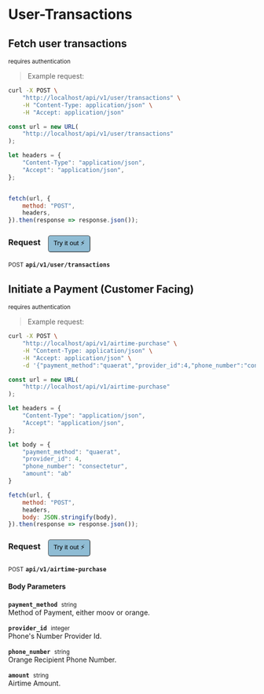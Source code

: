 # User-Transactions


## Fetch user transactions

<small class="badge badge-darkred">requires authentication</small>



> Example request:

```bash
curl -X POST \
    "http://localhost/api/v1/user/transactions" \
    -H "Content-Type: application/json" \
    -H "Accept: application/json"
```

```javascript
const url = new URL(
    "http://localhost/api/v1/user/transactions"
);

let headers = {
    "Content-Type": "application/json",
    "Accept": "application/json",
};


fetch(url, {
    method: "POST",
    headers,
}).then(response => response.json());
```


<div id="execution-results-POSTapi-v1-user-transactions" hidden>
    <blockquote>Received response<span id="execution-response-status-POSTapi-v1-user-transactions"></span>:</blockquote>
    <pre class="json"><code id="execution-response-content-POSTapi-v1-user-transactions"></code></pre>
</div>
<div id="execution-error-POSTapi-v1-user-transactions" hidden>
    <blockquote>Request failed with error:</blockquote>
    <pre><code id="execution-error-message-POSTapi-v1-user-transactions"></code></pre>
</div>
<form id="form-POSTapi-v1-user-transactions" data-method="POST" data-path="api/v1/user/transactions" data-authed="1" data-hasfiles="0" data-headers='{"Content-Type":"application\/json","Accept":"application\/json"}' onsubmit="event.preventDefault(); executeTryOut('POSTapi-v1-user-transactions', this);">
<h3>
    Request&nbsp;&nbsp;&nbsp;
        <button type="button" style="background-color: #8fbcd4; padding: 5px 10px; border-radius: 5px; border-width: thin;" id="btn-tryout-POSTapi-v1-user-transactions" onclick="tryItOut('POSTapi-v1-user-transactions');">Try it out ⚡</button>
    <button type="button" style="background-color: #c97a7e; padding: 5px 10px; border-radius: 5px; border-width: thin;" id="btn-canceltryout-POSTapi-v1-user-transactions" onclick="cancelTryOut('POSTapi-v1-user-transactions');" hidden>Cancel</button>&nbsp;&nbsp;
    <button type="submit" style="background-color: #6ac174; padding: 5px 10px; border-radius: 5px; border-width: thin;" id="btn-executetryout-POSTapi-v1-user-transactions" hidden>Send Request 💥</button>
    </h3>
<p>
<small class="badge badge-black">POST</small>
 <b><code>api/v1/user/transactions</code></b>
</p>
<p>
<label id="auth-POSTapi-v1-user-transactions" hidden>Authorization header: <b><code>Bearer </code></b><input type="text" name="Authorization" data-prefix="Bearer " data-endpoint="POSTapi-v1-user-transactions" data-component="header"></label>
</p>
</form>


## Initiate a Payment (Customer Facing)

<small class="badge badge-darkred">requires authentication</small>



> Example request:

```bash
curl -X POST \
    "http://localhost/api/v1/airtime-purchase" \
    -H "Content-Type: application/json" \
    -H "Accept: application/json" \
    -d '{"payment_method":"quaerat","provider_id":4,"phone_number":"consectetur","amount":"ab"}'

```

```javascript
const url = new URL(
    "http://localhost/api/v1/airtime-purchase"
);

let headers = {
    "Content-Type": "application/json",
    "Accept": "application/json",
};

let body = {
    "payment_method": "quaerat",
    "provider_id": 4,
    "phone_number": "consectetur",
    "amount": "ab"
}

fetch(url, {
    method: "POST",
    headers,
    body: JSON.stringify(body),
}).then(response => response.json());
```


<div id="execution-results-POSTapi-v1-airtime-purchase" hidden>
    <blockquote>Received response<span id="execution-response-status-POSTapi-v1-airtime-purchase"></span>:</blockquote>
    <pre class="json"><code id="execution-response-content-POSTapi-v1-airtime-purchase"></code></pre>
</div>
<div id="execution-error-POSTapi-v1-airtime-purchase" hidden>
    <blockquote>Request failed with error:</blockquote>
    <pre><code id="execution-error-message-POSTapi-v1-airtime-purchase"></code></pre>
</div>
<form id="form-POSTapi-v1-airtime-purchase" data-method="POST" data-path="api/v1/airtime-purchase" data-authed="1" data-hasfiles="0" data-headers='{"Content-Type":"application\/json","Accept":"application\/json"}' onsubmit="event.preventDefault(); executeTryOut('POSTapi-v1-airtime-purchase', this);">
<h3>
    Request&nbsp;&nbsp;&nbsp;
        <button type="button" style="background-color: #8fbcd4; padding: 5px 10px; border-radius: 5px; border-width: thin;" id="btn-tryout-POSTapi-v1-airtime-purchase" onclick="tryItOut('POSTapi-v1-airtime-purchase');">Try it out ⚡</button>
    <button type="button" style="background-color: #c97a7e; padding: 5px 10px; border-radius: 5px; border-width: thin;" id="btn-canceltryout-POSTapi-v1-airtime-purchase" onclick="cancelTryOut('POSTapi-v1-airtime-purchase');" hidden>Cancel</button>&nbsp;&nbsp;
    <button type="submit" style="background-color: #6ac174; padding: 5px 10px; border-radius: 5px; border-width: thin;" id="btn-executetryout-POSTapi-v1-airtime-purchase" hidden>Send Request 💥</button>
    </h3>
<p>
<small class="badge badge-black">POST</small>
 <b><code>api/v1/airtime-purchase</code></b>
</p>
<p>
<label id="auth-POSTapi-v1-airtime-purchase" hidden>Authorization header: <b><code>Bearer </code></b><input type="text" name="Authorization" data-prefix="Bearer " data-endpoint="POSTapi-v1-airtime-purchase" data-component="header"></label>
</p>
<h4 class="fancy-heading-panel"><b>Body Parameters</b></h4>
<p>
<b><code>payment_method</code></b>&nbsp;&nbsp;<small>string</small>  &nbsp;
<input type="text" name="payment_method" data-endpoint="POSTapi-v1-airtime-purchase" data-component="body" required  hidden>
<br>
Method of Payment, either moov or orange.</p>
<p>
<b><code>provider_id</code></b>&nbsp;&nbsp;<small>integer</small>  &nbsp;
<input type="number" name="provider_id" data-endpoint="POSTapi-v1-airtime-purchase" data-component="body" required  hidden>
<br>
Phone's Number Provider Id.</p>
<p>
<b><code>phone_number</code></b>&nbsp;&nbsp;<small>string</small>  &nbsp;
<input type="text" name="phone_number" data-endpoint="POSTapi-v1-airtime-purchase" data-component="body" required  hidden>
<br>
Orange Recipient Phone Number.</p>
<p>
<b><code>amount</code></b>&nbsp;&nbsp;<small>string</small>  &nbsp;
<input type="text" name="amount" data-endpoint="POSTapi-v1-airtime-purchase" data-component="body" required  hidden>
<br>
Airtime Amount.</p>

</form>



